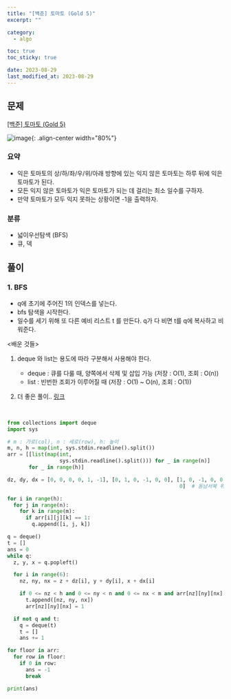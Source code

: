 ```yaml
---
title: "[백준] 토마토 (Gold 5)"
excerpt: ""

category:
  - algo

toc: true
toc_sticky: true

date: 2023-08-29
last_modified_at: 2023-08-29
---
```


## 문제

[[백준] 토마토 (Gold 5)](https://www.acmicpc.net/problem/7569)

![image](https://upload.acmicpc.net/c3f3343d-c291-40a9-9fe3-59f792a8cae9/-/preview/){: .align-center width="80%"} 

### 요약

- 익은 토마토의 상/하/좌/우/위/아래 방향에 있는 익지 않은 토마토는 하루 뒤에 익은 토마토가 된다.
- 모든 익지 않은 토마토가 익은 토마토가 되는 데 걸리는 최소 일수를 구하자.
- 만약 토마토가 모두 익지 못하는 상황이면 -1을 출력하자.

### 분류

- 넓이우선탐색 (BFS)
- 큐, 덱

## 풀이

### 1. BFS

- q에 초기에 주어진 1의 인덱스를 넣는다.
- bfs 탐색을 시작한다.
- 일수를 세기 위해 또 다른 예비 리스트 t 를 만든다. q가 다 비면 t를 q에 복사하고 비워준다.

\<배운 것들\>
 1. deque 와 list는 용도에 따라 구분해서 사용해야 한다.
	 - deque : 큐를 다룰 때, 양쪽에서 삭제 및 삽입 가능 (저장 : O(1), 조회 : O(n))
	 - list : 빈번한 조회가 이루어질 때 (저장 : O(1) ~ O(n), 조회 : O(1))

2. 더 좋은 풀이.. [링크](https://www.acmicpc.net/source/65774668)

<br>

```python
from collections import deque
import sys

# m : 가로(col), n : 세로(row), h: 높이
m, n, h = map(int, sys.stdin.readline().split())
arr = [[list(map(int,
                 sys.stdin.readline().split())) for _ in range(n)]
       for _ in range(h)]

dz, dy, dx = [0, 0, 0, 0, 1, -1], [0, 1, 0, -1, 0, 0], [1, 0, -1, 0, 0,
                                                        0]  # 동남서북 위아래

for i in range(h):
  for j in range(n):
    for k in range(m):
      if arr[i][j][k] == 1:
        q.append([i, j, k])

q = deque()
t = []
ans = 0
while q:
  z, y, x = q.popleft()

  for i in range(6):
    nz, ny, nx = z + dz[i], y + dy[i], x + dx[i]

    if 0 <= nz < h and 0 <= ny < n and 0 <= nx < m and arr[nz][ny][nx] == 0:
      t.append([nz, ny, nx])
      arr[nz][ny][nx] = 1

  if not q and t:
    q = deque(t)
    t = []
    ans += 1

for floor in arr:
  for row in floor:
    if 0 in row:
      ans = -1
      break

print(ans)

```
